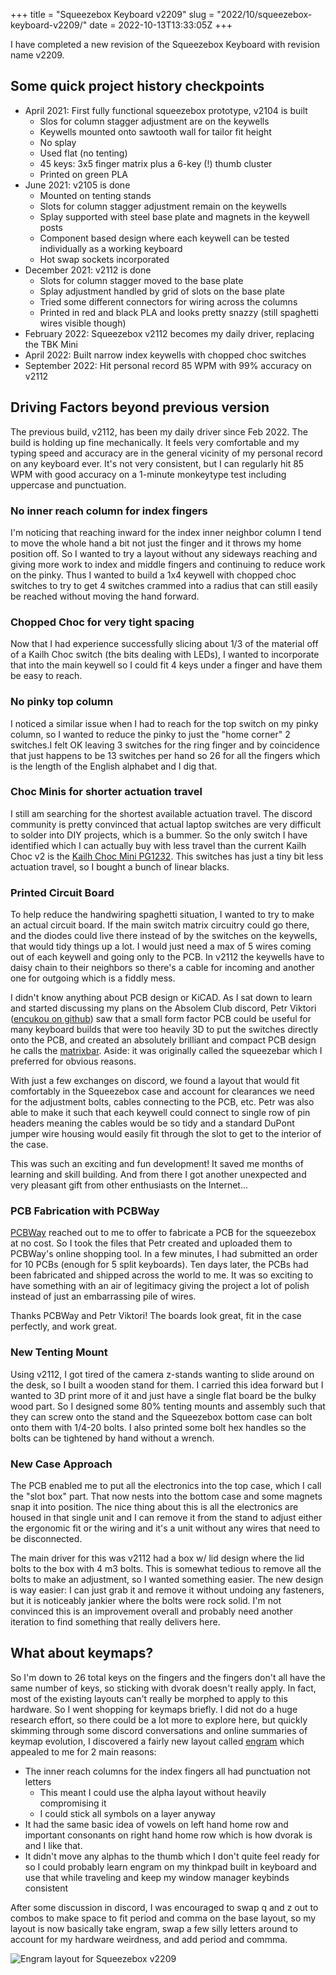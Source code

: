 +++
title = "Squeezebox Keyboard v2209"
slug = "2022/10/squeezebox-keyboard-v2209/"
date = 2022-10-13T13:33:05Z
+++

I have completed a new revision of the Squeezebox Keyboard with revision name v2209.

## Some quick project history checkpoints

* April 2021: First fully functional squeezebox prototype, v2104 is built
  * Slos for column stagger adjustment are on the keywells
  * Keywells mounted onto sawtooth wall for tailor fit height
  * No splay
  * Used flat (no tenting)
  * 45 keys: 3x5 finger matrix plus a 6-key (!) thumb cluster
  * Printed on green PLA
* June 2021: v2105 is done
  * Mounted on tenting stands
  * Slots for column stagger adjustment remain on the keywells
  * Splay supported with steel base plate and magnets in the keywell posts
  * Component based design where each keywell can be tested individually as a working keyboard
  * Hot swap sockets incorporated
* December 2021: v2112 is done
  * Slots for column stagger moved to the base plate
  * Splay adjustment handled by grid of slots on the base plate
  * Tried some different connectors for wiring across the columns
  * Printed in red and black PLA and looks pretty snazzy (still spaghetti wires visible though)
* February 2022: Squeezebox v2112 becomes my daily driver, replacing the TBK Mini
* April 2022: Built narrow index keywells with chopped choc switches
* September 2022: Hit personal record 85 WPM with 99% accuracy on v2112

## Driving Factors beyond previous version

The previous build, v2112, has been my daily driver since Feb 2022. The build is holding up fine mechanically. It feels very comfortable and my typing speed and accuracy are in the general vicinity of my personal record on any keyboard ever. It's not very consistent, but I can regularly hit 85 WPM with good accuracy on a 1-minute monkeytype test including uppercase and punctuation.

### No inner reach column for index fingers

I'm noticing that reaching inward for the index inner neighbor column I tend to move the whole hand a bit not just the finger and it throws my home position off. So I wanted to try a layout without any sideways reaching and giving more work to index and middle fingers and continuing to reduce work on the pinky. Thus I wanted to build a 1x4 keywell with chopped choc switches to try to get 4 switches crammed into a radius that can still easily be reached without moving the hand forward.

### Chopped Choc for very tight spacing

Now that I had experience successfully slicing about 1/3 of the material off of a Kailh Choc switch (the bits dealing with LEDs), I wanted to incorporate that into the main keywell so I could fit 4 keys under a finger and have them be easy to reach.

### No pinky top column

I noticed a similar issue when I had to reach for the top switch on my pinky column, so I wanted to reduce the pinky to just the "home corner" 2 switches.I felt OK leaving 3 switches for the ring finger and by coincidence that just happens to be 13 switches per hand so 26 for all the fingers which is the length of the English alphabet and I dig that.

### Choc Minis for shorter actuation travel

I still am searching for the shortest available actuation travel. The discord community is pretty convinced that actual laptop switches are very difficult to solder into DIY projects, which is a bummer. So the only switch I have identified which I can actually buy with less travel than the current Kailh Choc v2 is the [Kailh Choc Mini PG1232](https://www.aliexpress.us/item/2255800091079572.html?spm=a2g0o.order_list.0.0.30ad1802bxxiW4&gatewayAdapt=glo2usa&_randl_shipto=US). This switches has just a tiny bit less actuation travel, so I bought a bunch of linear blacks.

### Printed Circuit Board

To help reduce the handwiring spaghetti situation, I wanted to try to make an actual circuit board. If the main switch matrix circuitry could go there, and the diodes could live there instead of by the switches on the keywells, that would tidy things up a lot. I would just need a max of 5 wires coming out of each keywell and going only to the PCB. In v2112 the keywells have to daisy chain to their neighbors so there's a cable for incoming and another one for outgoing which is a fiddly mess.

I didn't know anything about PCB design or KiCAD. As I sat down to learn and started discussing my plans on the Absolem Club discord, Petr Viktori ([encukou on github](https://github.com/encukou)) saw that a small form factor PCB could be useful for many keyboard builds that were too heavily 3D to put the switches directly onto the PCB, and created an absolutely brilliant and compact PCB design he calls the [matrixbar](https://github.com/encukou/selfish/tree/c975633adc153e1b267ada8de5742252208aacc2/pcb/matrixbar). Aside: it was originally called the squeezebar which I preferred for obvious reasons.

With just a few exchanges on discord, we found a layout that would fit comfortably in the Squeezebox case and account for clearances we need for the adjustment bolts, cables connecting to the PCB, etc. Petr was also able to make it such that each keywell could connect to single row of pin headers meaning the cables would be so tidy and a standard DuPont jumper wire housing would easily fit through the slot to get to the interior of the case.

This was such an exciting and fun development! It saved me months of learning and skill building. And from there I got another unexpected and very pleasant gift from other enthusiasts on the Internet...


### PCB Fabrication with PCBWay

[PCBWay](https://www.pcbway.com/) reached out to me to offer to fabricate a PCB for the squeezebox at no cost. So I took the files that Petr created and uploaded them to PCBWay's online shopping tool. In a few minutes, I had submitted an order for 10 PCBs (enough for 5 split keyboards). Ten days later, the PCBs had been fabricated and shipped across the world to me. It was so exciting to have something with an air of legitimacy giving the project a lot of polish instead of just an embarrassing pile of wires.

Thanks PCBWay and Petr Viktori! The boards look great, fit in the case perfectly, and work great.

### New Tenting Mount

Using v2112, I got tired of the camera z-stands wanting to slide around on the desk, so I built a wooden stand for them. I carried this idea forward but I wanted to 3D print more of it and just have a single flat board be the bulky wood part. So I designed some 80% tenting mounts and assembly such that they can screw onto the stand and the Squeezebox bottom case can bolt onto them with 1/4-20 bolts. I also printed some bolt hex handles so the bolts can be tightened by hand without a wrench.

### New Case Approach

The PCB enabled me to put all the electronics into the top case, which I call the "slot box" part. That now nests into the bottom case and some magnets snap it into position. The nice thing about this is all the electronics are housed in that single unit and I can remove it from the stand to adjust either the ergonomic fit or the wiring and it's a unit without any wires that need to be disconnected.

The main driver for this was v2112 had a box w/ lid design where the lid bolts to the box with 4 m3 bolts. This is somewhat tedious to remove all the bolts to make an adjustment, so I wanted something easier. The new design is way easier: I can just grab it and remove it without undoing any fasteners, but it is noticeably jankier where the bolts were rock solid. I'm not convinced this is an improvement overall and probably need another iteration to find something that really delivers here.

## What about keymaps?

So I'm down to 26 total keys on the fingers and the fingers don't all have the same number of keys, so sticking with dvorak doesn't really apply. In fact, most of the existing layouts can't really be morphed to apply to this hardware. So I went shopping for keymaps briefly. I did not do a huge research effort, so there could be a lot more to explore here, but quickly skimming through some discord conversations and online summaries of keymap evolution, I discovered a fairly new layout called [engram](https://engram.dev) which appealed to me for 2 main reasons:

* The inner reach columns for the index fingers all had punctuation not letters
  * This meant I could use the alpha layout without heavily compromising it
  * I could stick all symbols on a layer anyway
* It had the same basic idea of vowels on left hand home row and important consonants on right hand home row which is how dvorak is and I like that.
* It didn't move any alphas to the thumb which I don't quite feel ready for so I could probably learn engram on my thinkpad built in keyboard and use that while traveling and keep my window manager keybinds consistent

After some discussion in discord, I was encouraged to swap q and z out to combos to make space to fit period and comma on the base layout, so my layout is now basically take engram, swap a few silly letters around to account for my hardware weirdness, and add period and commma.

![Engram layout for Squeezebox v2209](/problog/images/2022/squeezebox-v2209-engram.png)
